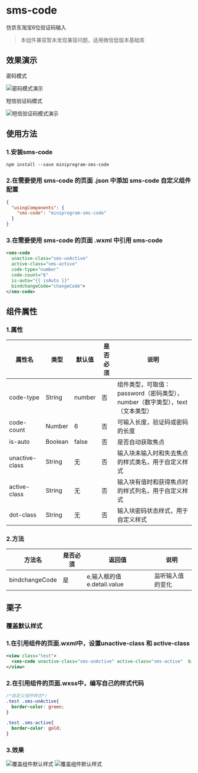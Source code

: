 # sms-code
仿京东淘宝6位验证码输入
>本组件兼容暂未发现兼容问题，适用微信低版本基础库

## 效果演示
密码模式

![密码模式演示](./doc/password_test.gif)

短信验证码模式

![短信验证码模式演示](./doc/number_test.gif)

## 使用方法
### 1.安装sms-code
```
npm install --save miniprogram-sms-code
```
### 2.在需要使用 sms-code 的页面 .json 中添加 sms-code 自定义组件配置
```json
{
  "usingComponents": {
    "sms-code": "miniprogram-sms-code"
  }
}
```
### 3.在需要使用 sms-code 的页面 .wxml 中引用 sms-code
```xml
<sms-code
  unactive-class="sms-unActive"
  active-class="sms-active"
  code-type="number"
  code-count="6"
  is-auto="{{ isAuto }}"
  bindchangeCode="changeCode">
</sms-code>
```

## 组件属性
### 1.属性
| 属性名                   | 类型         | 默认值                    | 是否必须    | 说明                                        |
|-------------------------|--------------|---------------------------|------------|---------------------------------------------|
| code-type               | String       | number                    | 否          | 组件类型，可取值：password（密码类型），number（数字类型），text（文本类型）|                      |
| code-count              | Number       | 6                         | 否          | 可输入长度，验证码或密码的长度                        |
| is-auto                 | Boolean      | false                     | 否          | 是否自动获取焦点 |
| unactive-class          | String       | 无                        | 否          | 输入块未输入时和失去焦点的样式类名，用于自定义样式|
| active-class            | String       | 无                        | 否          | 输入块有值时和获得焦点时的样式列名，用于自定义样式|
| dot-class               | String       | 无                        | 否          | 输入块密码状态样式，用于自定义样式|

### 2.方法
| 方法名                  |  是否必须    | 返回值                    | 说明                                        |
|-------------------------|------------- |---------------------------|---------------------------------------------|
| bindchangeCode          |  是          |e,输入框的值 e.detail.value| 监听输入值的变化                              |

## 栗子
### 覆盖默认样式
### 1.在引用组件的页面.wxml中，设置unactive-class 和 active-class
```xml
<view class="test">
  <sms-code unactive-class="sms-unActive" active-class="sms-active"  bindchangeCode="changeCode"></sms-code>
</view>
```
### 2.在引用组件的页面.wxss中，编写自己的样式代码
```css
/*自定义组件样式*/
.test .sms-unActive{
  border-color: green;
}

.test .sms-active{
  border-color: gold;
}
```
### 3.效果
![覆盖组件默认样式](./doc/diyclass_test.gif)
![覆盖组件默认样式](./doc/diyclass_test2.gif)
